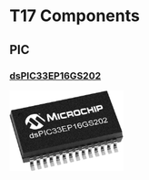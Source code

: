 # T17 Components

## PIC

### [dsPIC33EP16GS202](https://www.microchip.com/en-us/product/dsPIC33EP16GS202)

<img src="../../../Assets/dsPIC33EP16GS202.png" width="200px">
